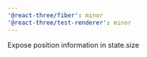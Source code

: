 ```yaml
---
'@react-three/fiber': minor
'@react-three/test-renderer': minor
---
```


Expose position information in state.size

